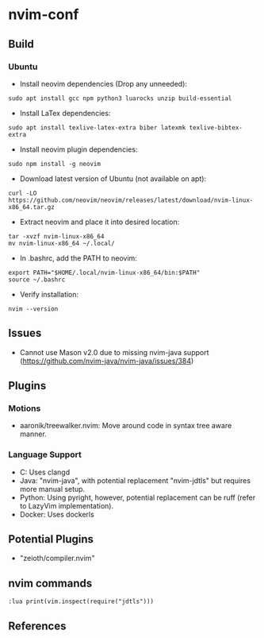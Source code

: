 # nvim-conf

## Build

### Ubuntu

- Install neovim dependencies (Drop any unneeded):
```
sudo apt install gcc npm python3 luarocks unzip build-essential
```
- Install LaTex dependencies:
```
sudo apt install texlive-latex-extra biber latexmk texlive-bibtex-extra
```
- Install neovim plugin dependencies:
```
sudo npm install -g neovim
```
- Download latest version of Ubuntu (not available on apt):
```
curl -LO https://github.com/neovim/neovim/releases/latest/download/nvim-linux-x86_64.tar.gz
```
- Extract neovim and place it into desired location:
```
tar -xvzf nvim-linux-x86_64
mv nvim-linux-x86_64 ~/.local/
```
- In .bashrc, add the PATH to neovim:
```
export PATH="$HOME/.local/nvim-linux-x86_64/bin:$PATH"
source ~/.bashrc
```
- Verify installation:
```
nvim --version
```

## Issues
- Cannot use Mason v2.0 due to missing nvim-java support (https://github.com/nvim-java/nvim-java/issues/384)


## Plugins

### Motions
- aaronik/treewalker.nvim: Move around code in syntax tree aware manner.

### Language Support

- C:    Uses clangd
- Java: "nvim-java", with potential replacement "nvim-jdtls" but requires more manual setup.
- Python: Using pyright, however, potential replacement can be ruff (refer to LazyVim implementation).
- Docker: Uses dockerls

## Potential Plugins
- "zeioth/compiler.nvim"

## nvim commands
`:lua print(vim.inspect(require("jdtls")))`

## References
